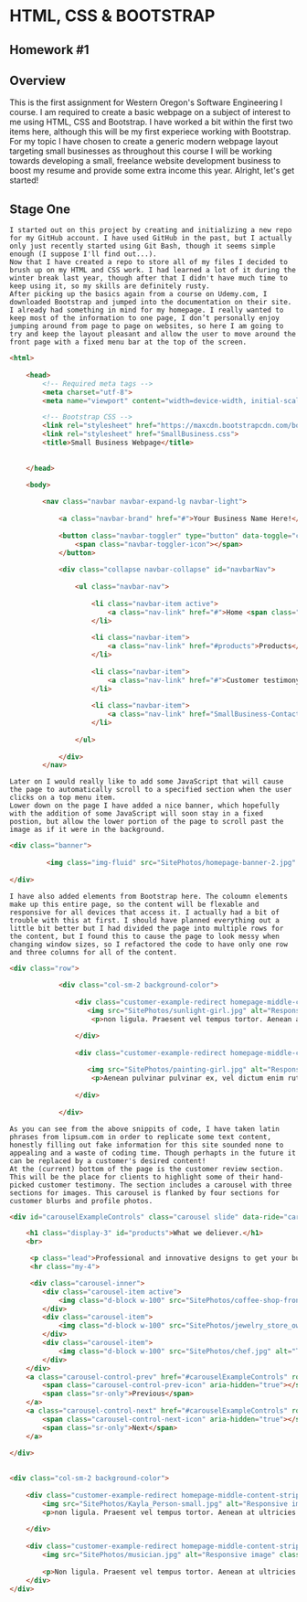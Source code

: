 # HTML, CSS & BOOTSTRAP
## Homework #1

## Overview
   This is the first assignment for Western Oregon's Software Engineering I course. I am required to create a basic webpage on a subject of interest to me using HTML, CSS and Bootstrap. I have worked a bit within the first two items here, although this will be my first experiece working with Bootstrap. For my topic I have chosen to create a generic modern webpage layout targeting small businesses as throughout this course I will be working towards developing a small, freelance website development business to boost my resume and provide some extra income this year.
   Alright, let's get started!

## Stage One
    I started out on this project by creating and initializing a new repo for my GitHub account. I have used GitHub in the past, but I actually only just recently started using Git Bash, though it seems simple enough (I suppose I'll find out...). 
    Now that I have created a repo to store all of my files I decided to brush up on my HTML and CSS work. I had learned a lot of it during the winter break last year, though after that I didn't have much time to keep using it, so my skills are definitely rusty.
    After picking up the basics again from a course on Udemy.com, I downloaded Bootstrap and jumped into the documentation on their site. I already had something in mind for my homepage. I really wanted to keep most of the information to one page, I don’t personally enjoy jumping around from page to page on websites, so here I am going to try and keep the layout pleasant and allow the user to move around the front page with a fixed menu bar at the top of the screen.
```html
<html>
    
    <head>
        <!-- Required meta tags -->
        <meta charset="utf-8">
        <meta name="viewport" content="width=device-width, initial-scale=1, shrink-to-fit=no">

        <!-- Bootstrap CSS -->
        <link rel="stylesheet" href="https://maxcdn.bootstrapcdn.com/bootstrap/4.0.0-beta/css/bootstrap.min.css" integrity="sha384-/Y6pD6FV/Vv2HJnA6t+vslU6fwYXjCFtcEpHbNJ0lyAFsXTsjBbfaDjzALeQsN6M" crossorigin="anonymous">
        <link rel="stylesheet" href="SmallBusiness.css">
        <title>Small Business Webpage</title>
        
        
    </head>

    <body>
    
        <nav class="navbar navbar-expand-lg navbar-light">
                
            <a class="navbar-brand" href="#">Your Business Name Here!</a>
            
            <button class="navbar-toggler" type="button" data-toggle="collapse" data-target="#navbarNav" aria-controls="navbarNav" aria-expanded="false" aria-label="Toggle navigation">
                <span class="navbar-toggler-icon"></span>
            </button>
            
            <div class="collapse navbar-collapse" id="navbarNav">
            
                <ul class="navbar-nav">
                
                    <li class="navbar-item active">
                        <a class="nav-link" href="#">Home <span class="sr-only">(current)</span></a>
                    </li>
                    
                    <li class="navbar-item">
                        <a class="nav-link" href="#products">Products</a>
                    </li>
                    
                    <li class="navbar-item">
                        <a class="nav-link" href="#">Customer testimony</a>
                    </li>
                    
                    <li class="navbar-item">
                        <a class="nav-link" href="SmallBusiness-ContactPage.html">Contact</a>
                    </li>
                
                </ul>
            
            </div>
        </nav>
```
    Later on I would really like to add some JavaScript that will cause the page to automatically scroll to a specified section when the user clicks on a top menu item.
    Lower down on the page I have added a nice banner, which hopefully with the addition of some JavaScript will soon stay in a fixed postion, but allow the lower portion of the page to scroll past the image as if it were in the background.
```html
<div class="banner">
            
         <img class="img-fluid" src="SitePhotos/homepage-banner-2.jpg" alt="Responsive image">
        
</div>
```
    I have also added elements from Bootstrap here. The coloumn elements make up this entire page, so the content will be flexable and responsive for all devices that access it. I actually had a bit of trouble with this at first. I should have planned everything out a little bit better but I had divided the page into multiple rows for the content, but I found this to cause the page to look messy when changing window sizes, so I refactored the code to have only one row and three columns for all of the content.
```html
<div class="row">
            
            <div class="col-sm-2 background-color">
            
                <div class="customer-example-redirect homepage-middle-content-strip" id="top-example">
                   <img src="SitePhotos/sunlight-girl.jpg" alt="Responsive image" class="img-thumbnail customer-review-photo-homepage">
                    <p>non ligula. Praesent vel tempus tortor. Aenean at ultricies lectus, non sodales leo. Maecenas facilisis fringilla nisi, rhoncus tempor risus congue sed. Aliquam vel lorem velit.</p>

                </div>
                
                <div class="customer-example-redirect homepage-middle-content-strip">
                   
                   <img src="SitePhotos/painting-girl.jpg" alt="Responsive image" class="img-thumbnail customer-review-photo-homepage">
                    <p>Aenean pulvinar pulvinar ex, vel dictum enim rutrum sit amet. Duis finibus ultrices pharetra. Maecenas vel risus id neque accumsan dignissim. Vestibulum a diam enim. Duis pharetra eleifend tortor, eget vestibulum velit interdum at. Etiam mollis ac diam sed fermentum. Sed tempor tincidunt imperdiet. Ut maximus, purus sed ultrices scelerisque, augue mauris tincidunt sapien, in consectetur velit mauris ac metus. </p>
                
                </div>
            
            </div>
```
    As you can see from the above snippits of code, I have taken latin phrases from lipsum.com in order to replicate some text content, honestly filling out fake information for this site sounded none to appealing and a waste of coding time. Though perhapts in the future it can be replaced by a customer's desired content!
    At the (current) bottom of the page is the customer review section. This will be the place for clients to highlight some of their hand-picked customer testimony. The section includes a carousel with three sections for images. This carousel is flanked by four sections for customer blurbs and profile photos.
```html
<div id="carouselExampleControls" class="carousel slide" data-ride="carousel">

    <h1 class="display-3" id="products">What we deliever.</h1>
    <br>

     <p class="lead">Professional and innovative designs to get your business off the ground and customers raving about your products.</p>
     <hr class="my-4">

     <div class="carousel-inner">
        <div class="carousel-item active">
            <img class="d-block w-100" src="SitePhotos/coffee-shop-front-counter2.jpg" alt="First slide">
        </div>
        <div class="carousel-item">
            <img class="d-block w-100" src="SitePhotos/jewelry_store_owner.jpg" alt="Second slide">
        </div>
        <div class="carousel-item">
            <img class="d-block w-100" src="SitePhotos/chef.jpg" alt="Third slide">
        </div>
    </div>
    <a class="carousel-control-prev" href="#carouselExampleControls" role="button" data-slide="prev">
        <span class="carousel-control-prev-icon" aria-hidden="true"></span>
        <span class="sr-only">Previous</span>
    </a>
    <a class="carousel-control-next" href="#carouselExampleControls" role="button" data-slide="next">
        <span class="carousel-control-next-icon" aria-hidden="true"></span>
        <span class="sr-only">Next</span>
    </a>
                          
</div>

               
<div class="col-sm-2 background-color">
            
    <div class="customer-example-redirect homepage-middle-content-strip" id="top-example">
        <img src="SitePhotos/Kayla_Person-small.jpg" alt="Responsive image" class="img-thumbnail customer-review-photo-homepage">
        <p>non ligula. Praesent vel tempus tortor. Aenean at ultricies lectus, non sodales leo. Maecenas facilisis fringilla nisi, rhoncus tempor risus congue sed. Aliquam vel lorem velit. Nullam metus ante, tincidunt non tortor non, porttitor convallis erat. Praesent eget tellus eget nisl tincidunt interdum. Curabitur at sodales magna. Morbi eget pellentesque nibh, nec dapibus arcu. Mauris ut libero quis leo porta mollis nec id diam. Etiam viverra, massa nec hendrerit molestie, enim ante faucibus nulla, ut semper ipsum elit et justo</p>
                
    </div>
            
    <div class="customer-example-redirect homepage-middle-content-strip">
        <img src="SitePhotos/musician.jpg" alt="Responsive image" class="img-thumbnail customer-review-photo-homepage">
                
        <p>Non ligula. Praesent vel tempus tortor. Aenean at ultricies lectus, non sodales leo. Maecenas facilisis fringilla nisi, rhoncus tempor risus congue sed. Aliquam vel lorem velit.</p>
    </div>
</div>
```

